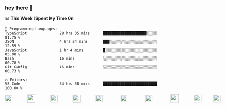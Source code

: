  ### hey there :wave:

<!-- [<img align="right" width="50%" src="https://github-readme-stats.vercel.app/api?username=findtoni&show_icons=true&theme=radical&count_private=true">]
<img src="https://media.giphy.com/media/hvRJCLFzcasrR4ia7z/giphy.gif" width="10px">
(#) -->

<!--START_SECTION:waka-->
📊 **This Week I Spent My Time On** 

```text
💬 Programming Languages: 
TypeScript               28 hrs 35 mins      ████████████████████░░░░░   81.75 % 
JSON                     4 hrs 24 mins       ███░░░░░░░░░░░░░░░░░░░░░░   12.59 % 
JavaScript               1 hr 4 mins         █░░░░░░░░░░░░░░░░░░░░░░░░   03.08 % 
Bash                     16 mins             ░░░░░░░░░░░░░░░░░░░░░░░░░   00.78 % 
Git Config               15 mins             ░░░░░░░░░░░░░░░░░░░░░░░░░   00.73 % 

🔥 Editors: 
VS Code                  34 hrs 58 mins      █████████████████████████   100.00 % 
```


<!--END_SECTION:waka-->

  <div align="left" style="display: flex; gap: 40px; align-items: center;">
    <img height="23" src="https://cdn.jsdelivr.net/gh/devicons/devicon/icons/typescript/typescript-original.svg" style="padding-right:10px;"/>
<!--     <img height="23" src="https://cdn.jsdelivr.net/gh/devicons/devicon/icons/react/react-original.svg" style="padding-right:10px;"/> -->
    <img height="26" src="https://cdn.jsdelivr.net/gh/devicons/devicon/icons/nextjs/nextjs-original.svg"style="padding-right:10px;"/>
<!--     <img height="23" src="https://cdn.jsdelivr.net/gh/devicons/devicon/icons/vuejs/vuejs-original.svg" style="padding-right:10px;"/> -->
    <img height="24" src="https://cdn.jsdelivr.net/gh/devicons/devicon@latest/icons/nuxt/nuxt-original.svg" style="padding-right:10px;"/>
    <img height="25" src="https://cdn.jsdelivr.net/gh/devicons/devicon@latest/icons/tailwindcss/tailwindcss-original.svg" style="padding-right:10px;"/>
<!--     <img height="25" src="https://cdn.jsdelivr.net/gh/devicons/devicon/icons/sass/sass-original.svg" style="padding-right:10px;"/> -->
    <img height="22" src="https://cdn.jsdelivr.net/gh/devicons/devicon@latest/icons/nestjs/nestjs-original.svg" style="padding-right:20px;" />
    <img height="22" src="https://cdn.jsdelivr.net/gh/devicons/devicon@latest/icons/prisma/prisma-original.svg" style="padding-right:20px;" />
    <img height="22" src="https://cdn.jsdelivr.net/gh/devicons/devicon@latest/icons/postman/postman-original.svg" style="padding-right:20px;" />
<!--     <img height="22" src="https://cdn.jsdelivr.net/gh/devicons/devicon/icons/laravel/laravel-original.svg" style="padding-right:10px;" /> -->
<!--     <img src="https://cdn.jsdelivr.net/gh/devicons/devicon@latest/icons/expo/expo-original.svg" height="25" width="25" style="padding-right:10px;" />  -->
   <!--  <img height="22" src="https://bit.ly/3A0Cee8" alt="django" style="padding-right:10px;"/>&nbsp;&nbsp;&nbsp;&nbsp; -->
    <img height="28" src="https://cdn.jsdelivr.net/gh/devicons/devicon@latest/icons/docker/docker-plain.svg" style="padding-right:10px;" />   
    <img height="24" src="https://cdn.jsdelivr.net/gh/devicons/devicon@latest/icons/terraform/terraform-original.svg" />
<!--     <img height="23" src="https://cdn.jsdelivr.net/gh/devicons/devicon@latest/icons/pulumi/pulumi-original.svg" style="padding-right:10px;" /> -->
    <img height="24" src="https://cdn.jsdelivr.net/gh/devicons/devicon@latest/icons/supabase/supabase-original.svg" />
    <img height="23" src="https://cdn.jsdelivr.net/gh/devicons/devicon@latest/icons/railway/railway-original.svg" style="padding-right:10px;" />
    <img height="25" src="https://cdn.jsdelivr.net/gh/devicons/devicon/icons/amazonwebservices/amazonwebservices-plain-wordmark.svg" style="padding-right:10px;"/>
    <img height="25" src="https://cdn.jsdelivr.net/gh/devicons/devicon/icons/googlecloud/googlecloud-original.svg" style="padding-right:10px;"/>
    <img height="20" src="https://cdn.jsdelivr.net/gh/devicons/devicon@latest/icons/azure/azure-original.svg" />
          
<!--     <img height="22" src="https://cdn.jsdelivr.net/gh/devicons/devicon/icons/firebase/firebase-original.svg" style="padding-right:10px;"/> -->
<!--     <img height="21" src="https://cdn.jsdelivr.net/gh/devicons/devicon/icons/digitalocean/digitalocean-original.svg" style="padding-right:10px;margin-top:-10px;"/> -->
<!--     <img height="23" src="https://cdn.jsdelivr.net/gh/devicons/devicon/icons/graphql/graphql-plain.svg" style="padding-right:10px;"/> -->
<!--     <img height="20" src="https://cdn.jsdelivr.net/gh/devicons/devicon/icons/jest/jest-plain.svg" style="padding-right:10px;"/> -->
<!--     <img height="20" src="https://bit.ly/3oPTX2M" style="padding-right:10px;"/> -->
<!--     <img height="21" src="https://cdn.jsdelivr.net/gh/devicons/devicon/icons/vscode/vscode-original.svg" style="padding-right:10px;" /> -->
  </div>
